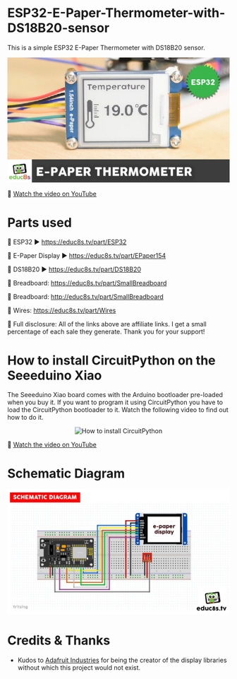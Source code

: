 # ESP32-E-Paper-Thermometer-with-DS18B20-sensor
This is a simple ESP32 E-Paper Thermometer with DS18B20 sensor. 

<p align="center">
  <img src="demo.jpg" alt="ESP32 E-Paper Thermometer" width="1280">
</p>

🎥 [Watch the video on YouTube](https://www.youtube.com/watch?v=KKfFgdhtfzk)

# Parts used

🛒 ESP32 ▶ https://educ8s.tv/part/ESP32

🛒 E-Paper Display ▶ https://educ8s.tv/part/EPaper154

🛒 DS18B20 ▶ https://educ8s.tv/part/DS18B20

🛒 Breadboard: https://educ8s.tv/part/SmallBreadboard

🛒 Breadboard: http://educ8s.tv/part/SmallBreadboard

🛒 Wires: https://educ8s.tv/part/Wires

💖 Full disclosure: All of the links above are affiliate links. I get a small percentage of each sale they generate. Thank you for your support!

# How to install CircuitPython on the Seeeduino Xiao

The Seeeduino Xiao board comes with the Arduino bootloader pre-loaded when you buy it. If you want to program it using CircuitPython you have to load the CircuitPython bootloader to it. Watch the following video to find out how to do it.

<p align="center">
  <img src="install_circuitpython.jpg" alt="How to install CircuitPython" width="800">
</p>

🎥 [Watch the video on YouTube](https://www.youtube.com/watch?v=1GKF9u7pVgs)

# Schematic Diagram

<p align="center">
  <img src="Schematic.png" alt="Scematic Diagram" width="640">
</p>


# Credits & Thanks

  - Kudos to [Adafruit Industries](https://github.com/adafruit) for being the creator of the display libraries without which this project would not exist.


